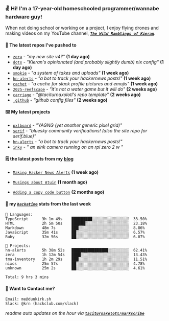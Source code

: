 ### ✌️ Hi! I'm a 17-year-old homeschooled programmer/wannabe hardware guy!

When not doing school or working on a project, I enjoy flying drones and making videos on my YouTube channel, [**_`The Wild Ramblings of Kieran`_**](https://youtube.com/@kieran.rambles).

#### 👷 The latest repos I've pushed to

- [`zera`](https://github.com/taciturnaxolotl/zera) - _"my new site v4?"_ **(1 day ago)**
- [`dots`](https://github.com/taciturnaxolotl/dots) - _"Kieran's opinionated (and probably slightly dumb) nix config"_ **(1 day ago)**
- [`smokie`](https://github.com/taciturnaxolotl/smokie) - _"a system of takes and uploads"_ **(1 week ago)**
- [`hn-alerts`](https://github.com/taciturnaxolotl/hn-alerts) - _"a bot to track your hackernews posts!"_ **(1 week ago)**
- [`cachet`](https://github.com/taciturnaxolotl/cachet) - _"a cache for slack profile pictures and emojis"_ **(1 week ago)**
- [`2025-reefscape`](https://github.com/df1317/2025-reefscape) - _"it's not a water game but it will do"_ **(2 weeks ago)**
- [`carriage`](https://github.com/taciturnaxolotl/carriage) - _"@taciturnaxolotl's repo template"_ **(2 weeks ago)**
- [`.github`](https://github.com/taciturnaxolotl/.github) - _"github config files"_ **(2 weeks ago)**

#### ⌨️ My latest projects

- [`pxlboard`](https://github.com/taciturnaxolotl/pxlboard) - _"YAGNG (yet another generic pixel grid)"_
- [`serif`](https://github.com/taciturnaxolotl/serif) - _"bluesky community verifications! (also the site repo for serif.blue)"_
- [`hn-alerts`](https://github.com/taciturnaxolotl/hn-alerts) - _"a bot to track your hackernews posts!"_
- [`inky`](https://github.com/taciturnaxolotl/inky) - _" an eink camera running on an rpi zero 2 w "_

#### 🗒️ the latest posts from my [blog](https://dunkirk.sh)

- [`Making Hacker News Alerts`](https://dunkirk.sh/blog/hn-alerts/) **(1 week ago)**

- [`Musings about Atuin`](https://dunkirk.sh/blog/atuin/) **(1 month ago)**

- [`Adding a copy code button`](https://dunkirk.sh/blog/adding-a-copy-button/) **(2 months ago)**



#### 📡 my [_`hackatime`_](https://waka.hackclub.com) stats from the last week

```text
💾 Languages:
TypeScript      3h 1m 49s    █████████░░░░░░░░░░░░░░░░  33.50%
HTML            2h 5m 50s    ██████░░░░░░░░░░░░░░░░░░░  23.18%
Markdown        48m 7s       ███░░░░░░░░░░░░░░░░░░░░░░  8.86%
JavaScript      35m 41s      ██░░░░░░░░░░░░░░░░░░░░░░░  6.57%
Ruby            32m 56s      ██░░░░░░░░░░░░░░░░░░░░░░░  6.07%

💼 Projects:
hn-alerts       5h 38m 52s   ████████████████░░░░░░░░░  62.41%
zera            1h 12m 54s   ████░░░░░░░░░░░░░░░░░░░░░  13.43%
tma-inventory   1h 2m 29s    ███░░░░░░░░░░░░░░░░░░░░░░  11.51%
nixos           25m 57s      ██░░░░░░░░░░░░░░░░░░░░░░░  4.78%
unknown         25m 2s       ██░░░░░░░░░░░░░░░░░░░░░░░  4.61%

Total: 9 hrs 3 mins
```

#### 📮 Want to Contact me?

```text
Email: me@dunkirk.sh
Slack: @krn (hackclub.com/slack)
```

_readme auto updates on the hour via [**`taciturnaxolotl/markscribe`**](https://github.com/taciturnaxolotl/markscribe)_
